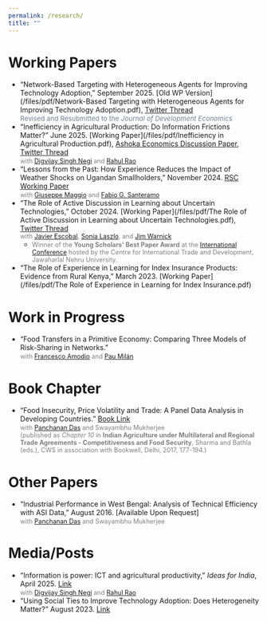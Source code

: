 ```yaml
---
permalink: /research/
title: ""
---
```

<!-- Google tag (gtag.js) -->
<script async src="https://www.googletagmanager.com/gtag/js?id=G-XQNNHHYQ5D"></script>
<script>
  window.dataLayer = window.dataLayer || [];
  function gtag(){dataLayer.push(arguments);}
  gtag('js', new Date());

  gtag('config', 'G-XQNNHHYQ5D');
</script>
# Working Papers

* “Network-Based Targeting with Heterogeneous Agents for Improving Technology Adoption,” September 2025. [Old WP Version](/files/pdf/Network-Based Targeting with Heterogeneous Agents for Improving Technology Adoption.pdf), [Twitter Thread](https://twitter.com/aranyacecon/status/1595069831648317440)   
<span style="font-size: 0.95em; color:#708090"> Revised and Resubmitted to the *Journal of Development Economics* </span>   
* “Inefficiency in Agricultural Production: Do Information Frictions Matter?” June 2025. [Working Paper](/files/pdf/Inefficiency in Agricultural Production.pdf), [Ashoka Economics Discussion Paper](https://www.ashoka.edu.in/research/inefficiency-in-agricultural-production-do-information-frictions-matter/), [Twitter Thread](https://twitter.com/aranyacecon/status/1829081370695491992)      
<span style="font-size: 0.9em; color:#808080"> with [Digvijay Singh Negi](https://sites.google.com/view/digvijaysnegi/home) and [Rahul Rao](https://sites.google.com/view/raorahul/home)</span>   
* “Lessons from the Past: How Experience Reduces the Impact of Weather Shocks on Ugandan Smallholders,” November 2024. [RSC Working Paper](https://cadmus.eui.eu/handle/1814/77583)     
<span style="font-size: 0.9em; color:#808080"> with [Giuseppe Maggio](https://www.gmaggio.com/home) and [Fabio G. Santeramo](http://www.fabiosanteramo.net/)</span>
* “The Role of Active Discussion in Learning about Uncertain Technologies,” October 2024. [Working Paper](/files/pdf/The Role of Active Discussion in Learning about Uncertain Technologies.pdf), [Twitter Thread](https://twitter.com/aranyacecon/status/1734589152958788083)     
<span style="font-size: 0.9em; color:#808080"> with [Javier Escobal](https://www.grade.org.pe/en/investigadores/personal/jescobal/), [Sonia Laszlo](https://sites.google.com/site/sonialaszlo), and [Jim Warnick](https://www.mcgill.ca/economics/jim-engle-warnick)</span>    
  * <span style="font-size: 0.9em; color:#808080">Winner of the **Young Scholars' Best Paper Award** at the [International Conference](https://www.jnu.ac.in/node/159896311) hosted by the Centre for International Trade and Development, Jawaharlal Nehru University.</span>   
* “The Role of Experience in Learning for Index Insurance Products: Evidence from Rural Kenya,” March 2023. [Working Paper](/files/pdf/The Role of Experience in Learning for Index Insurance.pdf)

<!--* <span style="font-size: 0.95em; color:#708090"> Under Review </span> -->  

# Work in Progress

* “Food Transfers in a Primitive Economy: Comparing Three Models of Risk-Sharing in Networks.”   
<span style="font-size: 0.9em; color:#808080"> with [Francesco Amodio](https://sites.google.com/site/fscoamodio/home) and [Pau Milán](https://sites.google.com/site/paumilan/home?authuser=0)</span>


<!--* “Assessing the Impact of Judicial Independence in Developing Countries: Evidence from Rural Bangladesh.”   
<span style="font-size: 0.9em; color:#808080"> with [Matthieu Chemin](https://www.matthieuchemin.com/)</span> -->

<!--* “Microinsurance for the Poor: Long-Term Follow Up.” (with [Matthieu Chemin](https://www.matthieuchemin.com/)) -->

# Book Chapter

* “Food Insecurity, Price Volatility and Trade: A Panel Data Analysis in Developing Countries.” [Book Link](https://www.academia.edu/44089071/Indian_Agriculture_Under_Multilateral_and_Regional_Trade_Agreements_Competitiveness_and_Food_Security)   
<span style="font-size: 0.9em; color:#808080"> with [Panchanan Das](http://www.econcaluniv.ac.in/FacultyProfile.aspx?FI=13) and Swayambhu Mukherjee   
(published as *Chapter 10* in **Indian Agriculture under Multilateral and Regional Trade Agreements - Competitiveness and Food Security**, Sharma and Bathla (eds.), CWS in association with Bookwell, Delhi, 2017, 177-194.) </span>

# Other Papers

* “Industrial Performance in West Bengal: Analysis of Technical Efficiency with ASI Data,” August 2016. [Available Upon Request]   
<span style="font-size: 0.9em; color:#808080"> with [Panchanan Das](http://www.econcaluniv.ac.in/FacultyProfile.aspx?FI=13) and Swayambhu Mukherjee </span>

<!-- * [Paper PDF](/files/pdf/Industrial Performance in West Bengal.pdf) -->

# Media/Posts

* “Information is power: ICT and agricultural productivity,” *Ideas for India*, April 2025. [Link](https://www.ideasforindia.in/topics/agriculture/information-is-power-ict-and-agricultural-productivity.html?fbclid=IwY2xjawJgS3FleHRuA2FlbQIxMQABHmrQV-Sp67exCxi8TgiOy-zUBKn8BBHnLl2aemnqNFE-1VMTB7jvf5i6mNdo_aem_TkFOde8HjX81OwakDIvhcg)      
<span style="font-size: 0.9em; color:#808080"> with [Digvijay Singh Negi](https://sites.google.com/view/digvijaysnegi/home) and [Rahul Rao](https://sites.google.com/view/raorahul/home)</span> 
* “Using Social Ties to Improve Technology Adoption: Does Heterogeneity Matter?” August 2023. [Link](https://www.aranyachakraborty.com/posts/2023/08/jmp-blog-post/)
